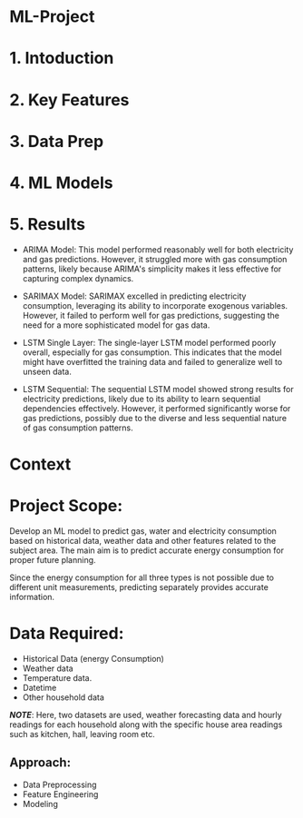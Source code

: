 # ML-Project

# 1. Intoduction

# 2. Key Features

# 3. Data Prep

# 4. ML Models

# 5. Results

- ARIMA Model:
This model performed reasonably well for both electricity and gas predictions. However, it struggled more with gas consumption patterns, likely because ARIMA's simplicity makes it less effective for capturing complex dynamics.

- SARIMAX Model:
SARIMAX excelled in predicting electricity consumption, leveraging its ability to incorporate exogenous variables. However, it failed to perform well for gas predictions, suggesting the need for a more sophisticated model for gas data.

- LSTM Single Layer:
The single-layer LSTM model performed poorly overall, especially for gas consumption. This indicates that the model might have overfitted the training data and failed to generalize well to unseen data.

- LSTM Sequential:
The sequential LSTM model showed strong results for electricity predictions, likely due to its ability to learn sequential dependencies effectively. However, it performed significantly worse for gas predictions, possibly due to the diverse and less sequential nature of gas consumption patterns.

# Context

# Project Scope: 

Develop an ML model to predict gas, water and electricity consumption based on historical data, weather data and other features related to the subject area. The main aim is to predict accurate energy consumption for proper future planning. 

Since the energy consumption for all three types is not possible due to different unit measurements, predicting separately provides accurate information. 

# Data Required: 

- Historical Data (energy Consumption)
- Weather data
- Temperature data.
- Datetime
- Other household data

***NOTE***: Here, two datasets are used, weather forecasting data and hourly readings for each household along with the specific house area readings such as kitchen, hall, leaving room etc.

## Approach: 

- Data Preprocessing
- Feature Engineering
- Modeling
